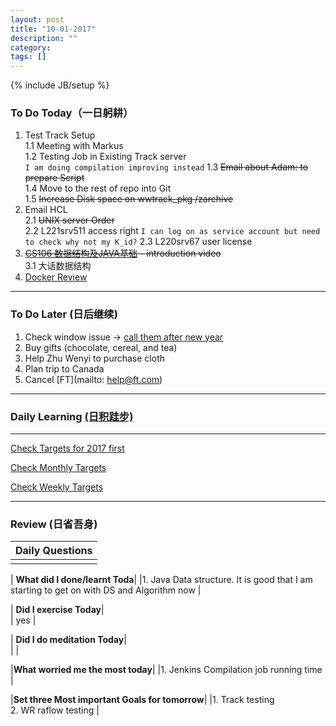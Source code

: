 ```yaml
---
layout: post
title: "10-01-2017"
description: ""
category: 
tags: []
---
```

{% include JB/setup %}


### To Do Today（一日躬耕）

1. Test Track Setup  <br />
	1.1 Meeting with Markus <br />
	1.2 Testing Job in Existing Track server <br /> `I am doing compilation improving instead`
	1.3 <s>Email about Adam: to prepare Script <br /> </s>
	1.4 Move to the rest of repo into Git <br />
	1.5 <s>Increase Disk space on wwtrack_pkg /zarchive <br /> </s>
2. Email HCL  <br /> 
	2.1 <s>UNIX server Order </s>  
	2.2 L221srv511 access right `I can log on as service account but need to check why not my K_id?` 
	2.3 L220srv67 user license 
3. <s>[CS106 数据结构及JAVA基础](https://www.bittiger.io/livecourses/9jfxfp77uQm5ZTMJJ) - introduction video <br /> </s>
	3.1  大话数据结构 
4. [Docker Review](https://github.com/wsargent/docker-cheat-sheet)

---

### To Do Later (日后继续) 
1. Check window issue -> [call them after new year](http://neil526.tripod.com/)
2. Buy gifts (chocolate, cereal, and tea)
3. Help Zhu Wenyi to purchase cloth 
5. Plan trip to Canada
6. Cancel [FT](mailto: help@ft.com)

---

### Daily Learning [(日积跬步)](https://yitianxu.github.io/2017/01/05/learning-summary)


---

[Check Targets for 2017 first](https://yitianxu.github.io/2016/12/30/resolution-for-2017)

[Check Monthly Targets](https://yitianxu.github.io/pages/monthly%20targets/Monthly)

[Check Weekly Targets](https://yitianxu.github.io/pages/weekly%20targets/Weekly%20Targets) 

---

### Review (日省吾身)

| Daily Questions                   |                                           
|:----------------------------------|
|                                   |

| **What did I done/learnt Toda**| 
|1. Java Data structure. It is good that I am starting to get on with DS and Algorithm now    |

| **Did I exercise Today**|          
| yes  |

| **Did I do meditation Today**|          
|     |

|**What worried me the most today**|
|1. Jenkins Compilation job running time                               |

|**Set three Most important Goals for tomorrow**|
|1. Track testing <br /> 2. WR raflow testing                                        |
